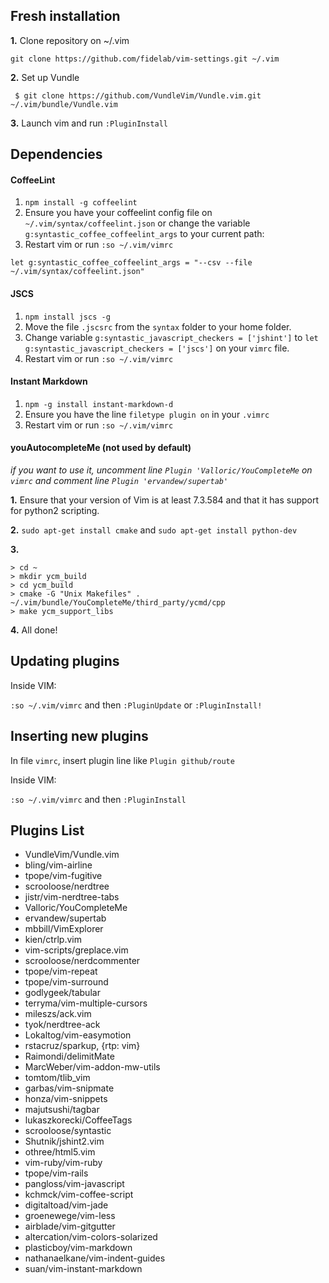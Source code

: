 ## Fresh installation

**1.** Clone repository on ~/.vim

`git clone https://github.com/fidelab/vim-settings.git ~/.vim`

**2.** Set up Vundle

` $ git clone https://github.com/VundleVim/Vundle.vim.git ~/.vim/bundle/Vundle.vim`

**3.** Launch vim and run `:PluginInstall`

## Dependencies

#### CoffeeLint

1. `npm install -g coffeelint`
2. Ensure you have your coffeelint config file on `~/.vim/syntax/coffeelint.json` or change the variable 
`g:syntastic_coffee_coffeelint_args` to your current path: 
3. Restart vim or run `:so ~/.vim/vimrc`

`let g:syntastic_coffee_coffeelint_args = "--csv --file ~/.vim/syntax/coffeelint.json"`

#### JSCS

1. `npm install jscs -g`
2. Move the file `.jscsrc` from the `syntax` folder to your home folder.
3. Change variable `g:syntastic_javascript_checkers = ['jshint']` to `let g:syntastic_javascript_checkers = ['jscs']` on your `vimrc` file.
4. Restart vim or run `:so ~/.vim/vimrc`

#### Instant Markdown

1. `npm -g install instant-markdown-d`
2. Ensure you have the line `filetype plugin on` in your `.vimrc`
3. Restart vim or run `:so ~/.vim/vimrc`

#### youAutocompleteMe (not used by default) 
_if you want to use it, uncomment line `Plugin 'Valloric/YouCompleteMe` on `vimrc` and comment line `Plugin 'ervandew/supertab'`_

**1.** Ensure that your version of Vim is at least 7.3.584 and that it has support for python2 scripting.

**2.** `sudo apt-get install cmake` and `sudo apt-get install python-dev`

**3.**    
    
    > cd ~
    > mkdir ycm_build
    > cd ycm_build
    > cmake -G "Unix Makefiles" . ~/.vim/bundle/YouCompleteMe/third_party/ycmd/cpp
    > make ycm_support_libs

**4.** All done!

## Updating plugins

Inside VIM:

`:so ~/.vim/vimrc` and then `:PluginUpdate` or `:PluginInstall!`

## Inserting new plugins

In file `vimrc`, insert plugin line like `Plugin github/route`

Inside VIM: 

`:so ~/.vim/vimrc` and then `:PluginInstall`

## Plugins List

+ VundleVim/Vundle.vim
+ bling/vim-airline
+ tpope/vim-fugitive
+ scrooloose/nerdtree
+ jistr/vim-nerdtree-tabs
+ Valloric/YouCompleteMe
+ ervandew/supertab
+ mbbill/VimExplorer
+ kien/ctrlp.vim
+ vim-scripts/greplace.vim
+ scrooloose/nerdcommenter
+ tpope/vim-repeat
+ tpope/vim-surround
+ godlygeek/tabular
+ terryma/vim-multiple-cursors
+ mileszs/ack.vim
+ tyok/nerdtree-ack
+ Lokaltog/vim-easymotion
+ rstacruz/sparkup, {rtp: vim}
+ Raimondi/delimitMate
+ MarcWeber/vim-addon-mw-utils
+ tomtom/tlib_vim
+ garbas/vim-snipmate
+ honza/vim-snippets
+ majutsushi/tagbar
+ lukaszkorecki/CoffeeTags
+ scrooloose/syntastic
+ Shutnik/jshint2.vim
+ othree/html5.vim
+ vim-ruby/vim-ruby
+ tpope/vim-rails
+ pangloss/vim-javascript
+ kchmck/vim-coffee-script
+ digitaltoad/vim-jade
+ groenewege/vim-less
+ airblade/vim-gitgutter
+ altercation/vim-colors-solarized
+ plasticboy/vim-markdown
+ nathanaelkane/vim-indent-guides
+ suan/vim-instant-markdown
